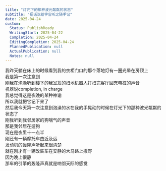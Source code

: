 ```yaml
---      
title: "灯光下的那种波光粼粼的状态"      
subtitle: "把话说给宇宙听之随手记"      
date: 2025-04-24      
custom:      
  Status: PublishReady      
  WritingStart: 2025-04-22      
  Completion: 2025-04-24      
  EditingCompletion: 2025-04-24      
  PlannedPublication: null      
  ActualPublication: null      
  Notes: null      
---        
```

我昨天躺在床上的时候看到我的衣柜门口的那个落地灯有一圈光晕在房顶上        
我是第一次注意到          
刚我在泡澡听到楼下的我室友的扫地机器人打扫完客厅回充电桩的声音        
机器说completion, in charge        
我总觉得这是夜晚的某种神谕        
所以我就把它记下来了          
然后我今天第一次注意到泡澡的水在我的手晃动的时候在灯光下的那种波光粼粼的状态了          
刚我听到我邻居家的狗喘气的声音        
那是我邻居在遛狗        
现在是夜里十一点半          
刚还有一辆摩托车由近及远        
发动机的轰隆声听起来很清楚          
就在刚才有一辆改装车在安静的大马路上撒野        
因为晚上很静        
那车的引擎的轰隆声真就是响彻天际的感觉          
      
